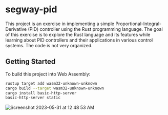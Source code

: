 # segway-pid

This project is an exercise in implementing a simple Proportional-Integral-Derivative (PID) controller using the Rust programming language. The goal of this exercise is to explore the Rust language and its features while learning about PID controllers and their applications in various control systems. The code is not very organized. 

## Getting Started

To build this project into Web Assembly:

```bash
rustup target add wasm32-unknown-unknown
cargo build --target wasm32-unknown-unknown
cargo install basic-http-server
basic-http-server static
```
![Screenshot 2023-05-31 at 12 48 53 AM](https://github.com/alaney2/segway-pid/assets/70783523/dfc2aab3-8f98-4a62-a7b9-ddb9df70f465)

